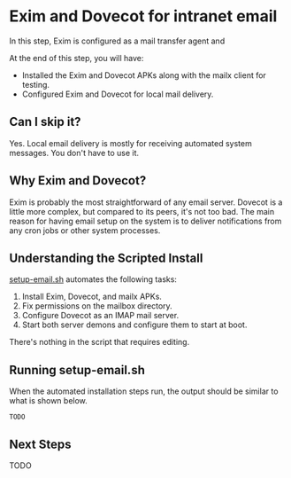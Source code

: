 # Exim and Dovecot for intranet email
In this step, Exim is configured as a mail transfer agent and 

At the end of this step, you will have:
* Installed the Exim and Dovecot APKs along with the mailx client for testing.
* Configured Exim and Dovecot for local mail delivery.

## Can I skip it?
Yes. Local email delivery is mostly for receiving automated system messages. You don't have to use it.

## Why Exim and Dovecot?
Exim is probably the most straightforward of any email server. Dovecot is a little more complex, but compared to its peers, it's not too bad. The main reason for having email setup on the system is to deliver notifications from any cron jobs or other system processes.

## Understanding the Scripted Install
[setup-email.sh](https://raw.githubusercontent.com/DavesCodeMusings/nucloud/main/setup-email.sh) automates the following tasks:
1. Install Exim, Dovecot, and mailx APKs.
2. Fix permissions on the mailbox directory.
3. Configure Dovecot as an IMAP mail server.
4. Start both server demons and configure them to start at boot.

There's nothing in the script that requires editing.

## Running setup-email.sh

When the automated installation steps run, the output should be similar to what is shown below.

```
TODO
```

## Next Steps

TODO
